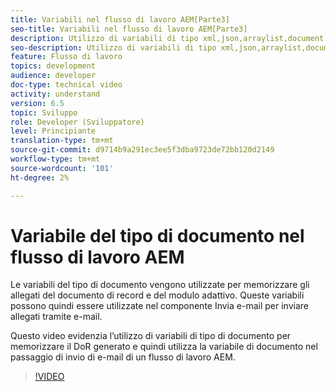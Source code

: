 ```yaml
---
title: Variabili nel flusso di lavoro AEM[Parte3]
seo-title: Variabili nel flusso di lavoro AEM[Parte3]
description: Utilizzo di variabili di tipo xml,json,arraylist,document nel flusso di lavoro aem
seo-description: Utilizzo di variabili di tipo xml,json,arraylist,document nel flusso di lavoro aem
feature: Flusso di lavoro
topics: development
audience: developer
doc-type: technical video
activity: understand
version: 6.5
topic: Sviluppo
role: Developer (Sviluppatore)
level: Principiante
translation-type: tm+mt
source-git-commit: d9714b9a291ec3ee5f3dba9723de72bb120d2149
workflow-type: tm+mt
source-wordcount: '101'
ht-degree: 2%

---
```


# Variabile del tipo di documento nel flusso di lavoro AEM


Le variabili del tipo di documento vengono utilizzate per memorizzare gli allegati del documento di record e del modulo adattivo. Queste variabili possono quindi essere utilizzate nel componente Invia e-mail per inviare allegati tramite e-mail.

Questo video evidenzia l’utilizzo di variabili di tipo di documento per memorizzare il DoR generato e quindi utilizza la variabile di documento nel passaggio di invio di e-mail di un flusso di lavoro AEM.

>[!VIDEO](https://video.tv.adobe.com/v/26452)
